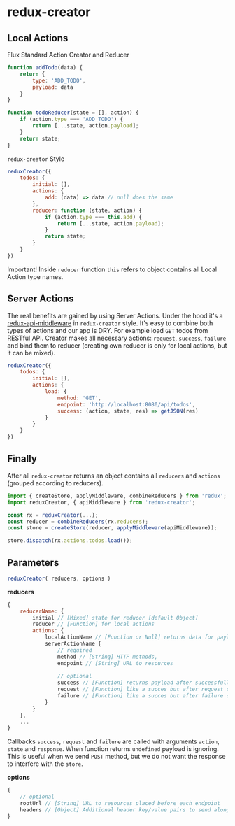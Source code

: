 # redux-creator

## Local Actions
Flux Standard Action Creator and Reducer

```javascript
function addTodo(data) {
    return {
        type: 'ADD_TODO',
        payload: data
    }
}

function todoReducer(state = [], action) {
    if (action.type === 'ADD_TODO') {
        return [...state, action.payload];
    }
    return state;
}
```

`redux-creator` Style

```javascript
reduxCreator({
    todos: {
        initial: [],
        actions: {
            add: (data) => data // null does the same
        },
        reducer: function (state, action) {
            if (action.type === this.add) {
                return [...state, action.payload];
            }
            return state;
        }
    }
})
```
Important! Inside `reducer` function `this` refers to object contains all Local Action type names.

## Server Actions
The real benefits are gained by using Server Actions. Under the hood it's a [redux-api-middleware](https://github.com/agraboso/redux-api-middleware) in `redux-creator` style. It's easy to combine both types of actions and our app is DRY. For example load `GET` todos from RESTful API. Creator makes all necessary actions: `request`, `success`, `failure` and bind them to reducer (creating own reducer is only for local actions, but it can be mixed).

```javascript
reduxCreator({
    todos: {
        initial: [],
        actions: {
            load: {
                method: 'GET',
                endpoint: 'http://localhost:8080/api/todos',
                success: (action, state, res) => getJSON(res)
            }
        }
    }
})
```

## Finally
After all `redux-creator` returns an object contains all `reducers` and `actions` (grouped according to reducers).

```javascript
import { createStore, applyMiddleware, combineReducers } from 'redux';
import reduxCreator, { apiMiddleware } from 'redux-creator';

const rx = reduxCreator(...);
const reducer = combineReducers(rx.reducers);
const store = createStore(reducer, applyMiddleware(apiMiddleware));

store.dispatch(rx.actions.todos.load());
```

## Parameters

```javascript
reduxCreator( reducers, options )
```

**reducers**

```javascript
{
    reducerName: {
        initial // [Mixed] state for reducer [default Object]
        reducer // [Function] for local actions
        actions: {
            localActionName // [Function or Null] returns data for payload
            serverActionName {
                // required
                method // [String] HTTP methods,
                endpoint // [String] URL to resources
                
                // optional
                success // [Function] returns payload after successfully call
                request // [Function] like a succes but after request call
                failure // [Function] like a succes but after failure call
            }
        }
    },
    ...
}
```
Callbacks `success`, `request` and `failure` are called with arguments `action`, `state` and `response`. When function returns `undefined` payload is ignoring. This is useful when we send `POST` method, but we do not want the response to interfere with the `store`.

**options**
```javascript
{
    // optional
    rootUrl // [String] URL to resources placed before each endpoint
    headers // [Object] Additional header key/value pairs to send along with requests
}
```
